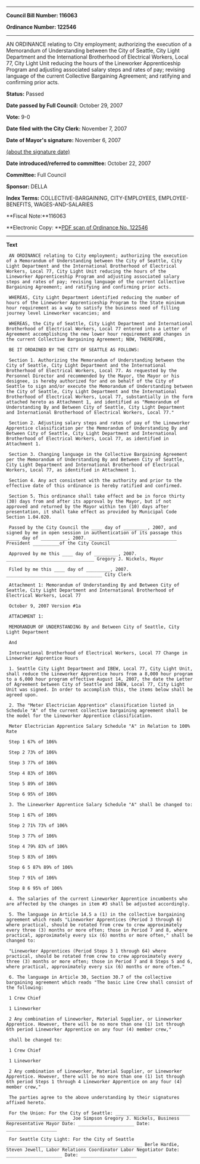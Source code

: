 

********

**Council Bill Number: 116063**
   
**Ordinance Number: 122546**
********

 AN ORDINANCE relating to City employment; authorizing the execution of a Memorandum of Understanding between the City of Seattle, City Light Department and the International Brotherhood of Electrical Workers, Local 77, City Light Unit reducing the hours of the Lineworker Apprenticeship Program and adjusting associated salary steps and rates of pay; revising language of the current Collective Bargaining Agreement; and ratifying and confirming prior acts.

**Status:** Passed
   
**Date passed by Full Council:** October 29, 2007
   
**Vote:** 9-0
   
**Date filed with the City Clerk:** November 7, 2007
   
**Date of Mayor's signature:** November 6, 2007
   
[(about the signature date)](/~public/approvaldate.htm)
   
   
   
**Date introduced/referred to committee:** October 22, 2007
   
**Committee:** Full Council
   
**Sponsor:** DELLA
   
   
**Index Terms:** COLLECTIVE-BARGAINING, CITY-EMPLOYEES, EMPLOYEE-BENEFITS, WAGES-AND-SALARIES

**Fiscal Note:**116063

**Electronic Copy: **[PDF scan of Ordinance No. 122546](/~archives/Ordinances/Ord_122546.pdf)

********

**Text**
   
```
 AN ORDINANCE relating to City employment; authorizing the execution of a Memorandum of Understanding between the City of Seattle, City Light Department and the International Brotherhood of Electrical Workers, Local 77, City Light Unit reducing the hours of the Lineworker Apprenticeship Program and adjusting associated salary steps and rates of pay; revising language of the current Collective Bargaining Agreement; and ratifying and confirming prior acts.

 WHEREAS, City Light Department identified reducing the number of hours of the Lineworker Apprenticeship Program to the State minimum hour requirement as a way to satisfy the business need of filling journey level Lineworker vacancies; and

 WHEREAS, the City of Seattle, City Light Department and International Brotherhood of Electrical Workers, Local 77 entered into a Letter of Agreement accomplishing the new lower hour requirement and changes in the current Collective Bargaining Agreement; NOW, THEREFORE,

 BE IT ORDAINED BY THE CITY OF SEATTLE AS FOLLOWS:

 Section 1. Authorizing the Memorandum of Understanding between the City of Seattle, City Light Department and the International Brotherhood of Electrical Workers, Local 77. As requested by the Personnel Director and recommended by the Mayor, the Mayor or his designee, is hereby authorized for and on behalf of the City of Seattle to sign and/or execute the Memorandum of Understanding between the City of Seattle, City Light Department and the International Brotherhood of Electrical Workers, Local 77, substantially in the form attached hereto as Attachment 1, and identified as "Memorandum of Understanding By and Between City of Seattle, City Light Department and International Brotherhood of Electrical Workers, Local 77."

 Section 2. Adjusting salary steps and rates of pay of the Lineworker Apprentice classification per the Memorandum of Understanding By and Between City of Seattle, City Light Department and International Brotherhood of Electrical Workers, Local 77, as identified in Attachment 1.

 Section 3. Changing language in the Collective Bargaining Agreement per the Memorandum of Understanding By and Between City of Seattle, City Light Department and International Brotherhood of Electrical Workers, Local 77, as identified in Attachment 1.

 Section 4. Any act consistent with the authority and prior to the effective date of this ordinance is hereby ratified and confirmed.

 Section 5. This ordinance shall take effect and be in force thirty (30) days from and after its approval by the Mayor, but if not approved and returned by the Mayor within ten (10) days after presentation, it shall take effect as provided by Municipal Code Section 1.04.020.

 Passed by the City Council the ____ day of _________, 2007, and signed by me in open session in authentication of its passage this _____ day of __________, 2007. _________________________________ President __________of the City Council

 Approved by me this ____ day of _________, 2007. _________________________________ Gregory J. Nickels, Mayor

 Filed by me this ____ day of _________, 2007. ____________________________________ City Clerk

 Attachment 1: Memorandum of Understanding By and Between City of Seattle, City Light Department and International Brotherhood of Electrical Workers, Local 77

 October 9, 2007 Version #1a

 ATTACHMENT 1:

 MEMORANDUM OF UNDERSTANDING By and Between City of Seattle, City Light Department

 And

 International Brotherhood of Electrical Workers, Local 77 Change in Lineworker Apprentice Hours

 1. Seattle City Light Department and IBEW, Local 77, City Light Unit, shall reduce the Lineworker Apprentice hours from a 8,000 hour program to a 6,000 hour program effective August 14, 2007, the date the Letter of Agreement between City of Seattle and IBEW, Local 77, City Light Unit was signed. In order to accomplish this, the items below shall be agreed upon.

 2. The "Meter Electrician Apprentice" classification listed in Schedule "A" of the current collective bargaining agreement shall be the model for the Lineworker Apprentice classification.

 Meter Electrician Apprentice Salary Schedule "A" in Relation to 100% Rate

 Step 1 67% of 106%

 Step 2 73% of 106%

 Step 3 77% of 106%

 Step 4 83% of 106%

 Step 5 89% of 106%

 Step 6 95% of 106%

 3. The Lineworker Apprentice Salary Schedule "A" shall be changed to:

 Step 1 67% of 106%

 Step 2 71% 73% of 106%

 Step 3 77% of 106%

 Step 4 79% 83% of 106%

 Step 5 83% of 106%

 Step 6 5 87% 89% of 106%

 Step 7 91% of 106%

 Step 8 6 95% of 106%

 4. The salaries of the current Lineworker Apprentice incumbents who are affected by the changes in item #3 shall be adjusted accordingly.

 5. The language in Article 14.5 a (1) in the collective bargaining agreement which reads "Lineworker Apprentices (Period 3 through 6) where practical, should be rotated from crew to crew approximately every three (3) months or more often; those in Period 7 and 8, where practical, approximately every six (6) months or more often," shall be changed to:

 "Lineworker Apprentices (Period Steps 3 1 through 64) where practical, should be rotated from crew to crew approximately every three (3) months or more often; those in Period 7 and 8 Steps 5 and 6, where practical, approximately every six (6) months or more often."

 6. The language in Article 30, Section 30.7 of the collective bargaining agreement which reads "The basic Line Crew shall consist of the following:

 1 Crew Chief

 1 Lineworker

 2 Any combination of Lineworker, Material Supplier, or Lineworker Apprentice. However, there will be no more than one (1) 1st through 6th period Lineworker Apprentice on any four (4) member crew,"

 shall be changed to:

 1 Crew Chief

 1 Lineworker

 2 Any combination of Lineworker, Material Supplier, or Lineworker Apprentice. However, there will be no more than one (1) 1st through 6th period Steps 1 through 4 Lineworker Apprentice on any four (4) member crew,"

 The parties agree to the above understanding by their signatures affixed hereto.

 For the Union: For the City of Seattle: ____________________________ ________________________ Joe Simpson Gregory J. Nickels, Business Representative Mayor Date: _____________________ Date: ___________________

 For Seattle City Light: For the City of Seattle __________________________ ________________________ Berle Hardie, Steven Jewell, Labor Relations Coordinator Labor Negotiator Date: _____________________ Date: _____________________

```
